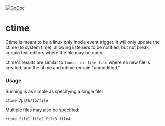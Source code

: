 [![GoDoc](https://godoc.org/github.com/glinton/ctime?status.svg)](https://godoc.org/github.com/glinton/ctime)

# ctime

Ctime is meant to be a linux only inode event trigger. It will only update the ctime (to system time), allowing listeners to be notified, but not break certain text editors where the file may be open.

ctime's results are similar to `touch -cr file file` where no new file is created, and the atime and mtime remain "unmodified."

### Usage

Running is as simple as specifying a single file:
```
ctime /path/to/file
```

Multiple files may also be specified:
```
ctime file1 file2 file3 file4
```
